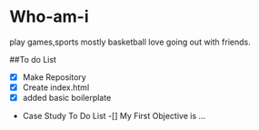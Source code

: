 # Who-am-i
play games,sports mostly basketball love going out with friends.

##To do List
-[x] Make Repository
-[x] Create index.html
-[x] added basic boilerplate
- Case Study To Do List
  -[] My First Objective is ...
